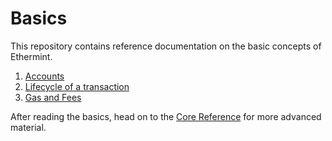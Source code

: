 <!--
order: false
parent:
  order: 2
-->

# Basics

This repository contains reference documentation on the basic concepts of Ethermint.

1. [Accounts](./accounts.md)
2. [Lifecycle of a transaction](./tx-lifecycle.md)
3. [Gas and Fees](./gas.md)

After reading the basics, head on to the [Core Reference](../core/README.md) for more advanced material.
